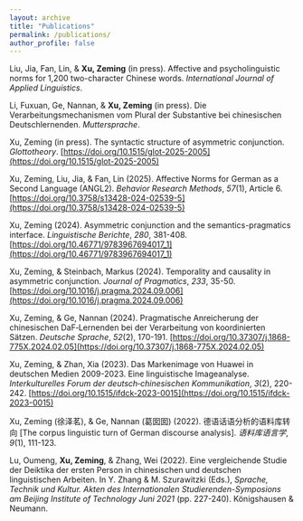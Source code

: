 ```yaml
---
layout: archive
title: "Publications"
permalink: /publications/
author_profile: false
---
```

Liu, Jia, Fan, Lin, & **Xu, Zeming** (in press). Affective and psycholinguistic norms for 1,200 two-character Chinese words. *International Journal of Applied Linguistics*.

Li, Fuxuan, Ge, Nannan, & **Xu, Zeming** (in press). Die Verarbeitungsmechanismen vom Plural der Substantive bei chinesischen Deutschlernenden. *Muttersprache*. 

Xu, Zeming (in press). The syntactic structure of asymmetric conjunction. *Glottotheory*. [https://doi.org/10.1515/glot-2025-2005](https://doi.org/10.1515/glot-2025-2005)
                    
Xu, Zeming, Liu, Jia, & Fan, Lin (2025). Affective Norms for German as a Second Language (ANGL2). *Behavior Research Methods*, *57*(1), Article 6. [https://doi.org/10.3758/s13428-024-02539-5](https://doi.org/10.3758/s13428-024-02539-5) 

Xu, Zeming (2024). Asymmetric conjunction and the semantics-pragmatics interface. *Linguistische Berichte*, *280*, 381-408. [https://doi.org/10.46771/9783967694017_1](https://doi.org/10.46771/9783967694017_1)

Xu, Zeming, & Steinbach, Markus (2024). Temporality and causality in asymmetric conjunction. *Journal of Pragmatics*, *233*, 35-50. [https://doi.org/10.1016/j.pragma.2024.09.006](https://doi.org/10.1016/j.pragma.2024.09.006)

Xu, Zeming, & Ge, Nannan (2024). Pragmatische Anreicherung der chinesischen DaF‐Lernenden bei der Verarbeitung von koordinierten Sätzen. *Deutsche Sprache*, *52*(2), 170-191. [https://doi.org/10.37307/j.1868-775X.2024.02.05](https://doi.org/10.37307/j.1868-775X.2024.02.05)

Xu, Zeming, & Zhan, Xia (2023). Das Markenimage von Huawei in deutschen Medien 2009-2023. Eine linguistische Imageanalyse. *Interkulturelles Forum der deutsch‐chinesischen Kommunikation*, *3*(2), 220-242. [https://doi.org/10.1515/ifdck-2023-0015](https://doi.org/10.1515/ifdck-2023-0015)

Xu, Zeming (徐泽茗), & Ge, Nannan (葛囡囡) (2022). 德语话语分析的语料库转向 [The corpus linguistic turn of German discourse analysis]. *语料库语言学*, *9*(1), 111-123.

Lu, Oumeng, **Xu, Zeming**, & Zhang, Wei (2022). Eine vergleichende Studie der Deiktika der ersten Person in chinesischen und deutschen linguistischen Arbeiten. In Y. Zhang & M. Szurawitzki (Eds.), *Sprache, Technik und Kultur. Akten des Internationalen Studierenden-Symposions am Beijing Institute of Technology Juni 2021* (pp. 227-240). Königshausen & Neumann. 
